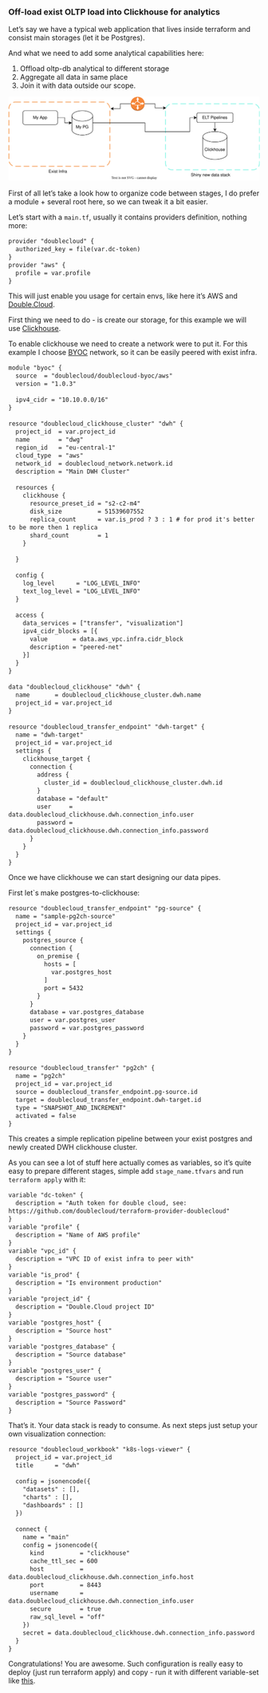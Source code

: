 ### Off-load exist OLTP load into Clickhouse for analytics

Let’s say we have a typical web application that lives inside terraform and consist main storages (let it be Postgres).

And what we need to add some analytical capabilities here:

1. Offload oltp-db analytical to different storage
2. Aggregate all data in same place
3. Join it with data outside our scope.

![offload.drawio.svg](offload.drawio.svg)

First of all let’s take a look how to organize code between stages, I do prefer a module + several root here, so we can tweak it a bit easier.

Let’s start with a `main.tf`, usually it contains providers definition, nothing more:

```hcl
provider "doublecloud" {
  authorized_key = file(var.dc-token)
}
provider "aws" {
  profile = var.profile
}
```

This will just enable you usage for certain envs, like here it’s AWS and  [Double.Cloud](https://double.cloud/).

First thing we need to do - is create our storage, for this example we will use [Clickhouse](https://clickhouse.com/).

To enable clickhouse we need to create a network were to put it. For this example I choose [BYOC](https://double.cloud/blog/posts/2022/12/bring-your-own-account/) network, so it can be easily peered with exist infra.

```hcl
module "byoc" {
  source  = "doublecloud/doublecloud-byoc/aws"
  version = "1.0.3"

  ipv4_cidr = "10.10.0.0/16"
}

resource "doublecloud_clickhouse_cluster" "dwh" {
  project_id  = var.project_id
  name        = "dwg"
  region_id   = "eu-central-1"
  cloud_type  = "aws"
  network_id  = doublecloud_network.network.id
  description = "Main DWH Cluster"

  resources {
    clickhouse {
      resource_preset_id = "s2-c2-m4"
      disk_size          = 51539607552
      replica_count      = var.is_prod ? 3 : 1 # for prod it's better to be more then 1 replica
      shard_count        = 1
    }

  }

  config {
    log_level      = "LOG_LEVEL_INFO"
    text_log_level = "LOG_LEVEL_INFO"
  }

  access {
    data_services = ["transfer", "visualization"]
    ipv4_cidr_blocks = [{
      value       = data.aws_vpc.infra.cidr_block
      description = "peered-net"
    }]
  }
}

data "doublecloud_clickhouse" "dwh" {
  name       = doublecloud_clickhouse_cluster.dwh.name
  project_id = var.project_id
}

resource "doublecloud_transfer_endpoint" "dwh-target" {
  name = "dwh-target"
  project_id = var.project_id
  settings {
    clickhouse_target {
      connection {
        address {
          cluster_id = doublecloud_clickhouse_cluster.dwh.id
        }
        database = "default"
        user     = data.doublecloud_clickhouse.dwh.connection_info.user
        password = data.doublecloud_clickhouse.dwh.connection_info.password
      }
    }
  }
}

```

Once we have clickhouse we can start designing our data pipes.

First let`s make postgres-to-clickhouse:

```hcl
resource "doublecloud_transfer_endpoint" "pg-source" {
  name = "sample-pg2ch-source"
  project_id = var.project_id
  settings {
    postgres_source {
      connection {
        on_premise {
          hosts = [
            var.postgres_host
          ]
          port = 5432
        }
      }
      database = var.postgres_database
      user = var.postgres_user
      password = var.postgres_password
    }
  }
}

resource "doublecloud_transfer" "pg2ch" {
  name = "pg2ch"
  project_id = var.project_id
  source = doublecloud_transfer_endpoint.pg-source.id
  target = doublecloud_transfer_endpoint.dwh-target.id
  type = "SNAPSHOT_AND_INCREMENT"
  activated = false
}
```

This creates a simple replication pipeline between your exist postgres and newly created DWH clickhouse cluster.

As you can see a lot of stuff here actually comes as variables, so it’s quite easy to prepare different stages, simple add `stage_name.tfvars` and run `terraform apply` with it:

```hcl
variable "dc-token" {
  description = "Auth token for double cloud, see: https://github.com/doublecloud/terraform-provider-doublecloud"
}
variable "profile" {
  description = "Name of AWS profile"
}
variable "vpc_id" {
  description = "VPC ID of exist infra to peer with"
}
variable "is_prod" {
  description = "Is environment production"
}
variable "project_id" {
  description = "Double.Cloud project ID"
}
variable "postgres_host" {
  description = "Source host"
}
variable "postgres_database" {
  description = "Source database"
}
variable "postgres_user" {
  description = "Source user"
}
variable "postgres_password" {
  description = "Source Password"
}
```

That’s it. Your data stack is ready to consume. As next steps just setup your own visualization connection:

```hcl
resource "doublecloud_workbook" "k8s-logs-viewer" {
  project_id = var.project_id
  title      = "dwh"

  config = jsonencode({
    "datasets" : [],
    "charts" : [],
    "dashboards" : []
  })

  connect {
    name = "main"
    config = jsonencode({
      kind          = "clickhouse"
      cache_ttl_sec = 600
      host          = data.doublecloud_clickhouse.dwh.connection_info.host
      port          = 8443
      username      = data.doublecloud_clickhouse.dwh.connection_info.user
      secure        = true
      raw_sql_level = "off"
    })
    secret = data.doublecloud_clickhouse.dwh.connection_info.password
  }
}
```

Congratulations! You are awesome. Such configuration is really easy to deploy (just run terraform apply) and copy - run it with different variable-set like [this](https://registry.terraform.io/providers/terraform-redhat/rhcs/latest/docs/guides/terraform-vars).
